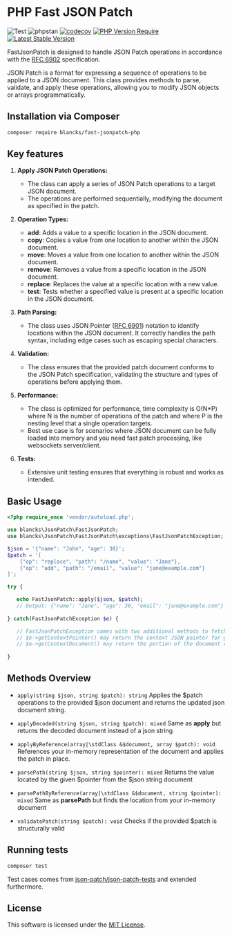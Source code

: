 PHP Fast JSON Patch
=====================

![Test](https://github.com/blancks/fast-jsonpatch-php/workflows/Test/badge.svg)
![phpstan](https://github.com/blancks/fast-jsonpatch-php/workflows/phpstan/badge.svg)
[![codecov](https://codecov.io/github/blancks/fast-jsonpatch-php/graph/badge.svg?token=3PUC5RAPPQ)](https://codecov.io/github/blancks/fast-jsonpatch-php)
[![PHP Version Require](https://poser.pugx.org/blancks/fast-jsonpatch-php/require/php)](https://packagist.org/packages/blancks/fast-jsonpatch-php)
[![Latest Stable Version](https://poser.pugx.org/blancks/fast-jsonpatch-php/v)](https://packagist.org/packages/blancks/fast-jsonpatch-php)

FastJsonPatch is designed to handle JSON Patch operations in accordance with the [RFC 6902](http://tools.ietf.org/html/rfc6902) specification.

JSON Patch is a format for expressing a sequence of operations to be applied to a JSON document. This class provides methods to parse, validate, and apply these operations, allowing you to modify JSON objects or arrays programmatically.

## Installation via Composer

``` bash
composer require blancks/fast-jsonpatch-php
```

## Key features

1. **Apply JSON Patch Operations:** 
   - The class can apply a series of JSON Patch operations to a target JSON document.
   - The operations are performed sequentially, modifying the document as specified in the patch.


2. **Operation Types:**
   - **add**: Adds a value to a specific location in the JSON document.
   - **copy**: Copies a value from one location to another within the JSON document.
   - **move**: Moves a value from one location to another within the JSON document.
   - **remove**: Removes a value from a specific location in the JSON document.
   - **replace**: Replaces the value at a specific location with a new value.
   - **test**: Tests whether a specified value is present at a specific location in the JSON document.


3. **Path Parsing:**
    - The class uses JSON Pointer ([RFC 6901](https://datatracker.ietf.org/doc/html/rfc6901)) notation to identify locations within the JSON document. It correctly handles the path syntax, including edge cases such as escaping special characters.


4. **Validation:**
    - The class ensures that the provided patch document conforms to the JSON Patch specification, validating the structure and types of operations before applying them.


5. **Performance:**
    - The class is optimized for performance, time complexity is O(N*P) where N is the number of operations of the patch and where P is the nesting level that a single operation targets.
    - Best use case is for scenarios where JSON document can be fully loaded into memory and you need fast patch processing, like websockets server/client.


6. **Tests:**
    - Extensive unit testing ensures that everything is robust and works as intended.

## Basic Usage

``` php
<?php require_once 'vendor/autoload.php';

use blancks\JsonPatch\FastJsonPatch;
use blancks\JsonPatch\FastJsonPatch\exceptions\FastJsonPatchException;

$json = '{"name": "John", "age": 30}';
$patch = '[
    {"op": "replace", "path": "/name", "value": "Jane"},
    {"op": "add", "path": "/email", "value": "jane@example.com"}
]';

try {

   echo FastJsonPatch::apply($json, $patch); 
   // Output: {"name": "Jane", "age": 30, "email": "jane@example.com"}
   
} catch(FastJsonPatchException $e) {

   // FastJsonPatchException comes with two additional methods to fetch context data:
   // $e->getContextPointer() may return the context JSON pointer for given error
   // $e->getContextDocument() may return the portion of the document relevant for the error 
   
}
```

## Methods Overview

- `apply(string $json, string $patch): string` Applies the $patch operations to the provided $json document and returns the updated json document string.


- `applyDecoded(string $json, string $patch): mixed` Same as **apply** but returns the decoded document instead of a json string


- `applyByReference(array|\stdClass &$document, array $patch): void` References your in-memory representation of the document and applies the patch in place.


- `parsePath(string $json, string $pointer): mixed` Returns the value located by the given $pointer from the $json string document


- `parsePathByReference(array|\stdClass &$document, string $pointer): mixed` Same as **parsePath** but finds the location from your in-memory document


- `validatePatch(string $patch): void` Checks if the provided $patch is structurally valid

## Running tests

``` bash
composer test
```

Test cases comes from [json-patch/json-patch-tests](https://github.com/json-patch/json-patch-tests) and extended furthermore.

## License

This software is licensed under the [MIT License](LICENSE.md).
